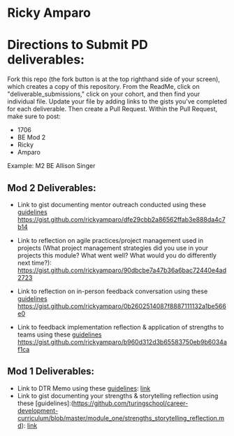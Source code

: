 # Ricky Amparo

# Directions to Submit PD deliverables:
Fork this repo (the fork button is at the top righthand side of your screen), which creates a copy of this repository. From the ReadMe, click on "deliverable_submissions," click on your cohort, and then find your individual file. Update your file by adding links to the gists you've completed for each deliverable. Then create a Pull Request. Within the Pull Request, make sure to post:

* 1706
* BE Mod 2
* Ricky
* Amparo

Example: M2 BE Allison Singer

## Mod 2 Deliverables:
* Link to gist documenting mentor outreach conducted using these [guidelines](https://github.com/turingschool/career-development-curriculum/blob/master/module_two/cold_outreach_i_guidelines.md)
https://gist.github.com/rickyamparo/dfe29cbb2a86562ffab3e888da4c7b14

* Link to reflection on agile practices/project management used in projects (What project management strategies did you use in your projects this module? What went well? What would you do differently next time?): https://gist.github.com/rickyamparo/90dbcbe7a47b36a6bac72440e4ad2723

* Link to reflection on in-person feedback conversation using these [guidelines](https://github.com/turingschool/career-development-curriculum/blob/master/module_two/feedback_conversation_reflection_guidelines.md) https://gist.github.com/rickyamparo/0b2602514087f8887111132a1be566e0

* Link to feedback implementation reflection & application of strengths to teams using these [guidelines](https://github.com/turingschool/career-development-curriculum/blob/master/module_two/feedback_implementation_strengths_reflection.md) https://gist.github.com/rickyamparo/b960d312d3b65583750eb9b6034af1ca

## Mod 1 Deliverables:
* Link to DTR Memo using these [guidelines](https://github.com/turingschool/career-development-curriculum/blob/master/module_one/dtr_guidelines_memo.md): [link](https://gist.github.com/sidewinder2020/bf6bc5d74743a88d3f7e03e8d963e197)
* Link to gist documenting your strengths & storytelling reflection using these [guidelines]:(https://github.com/turingschool/career-development-curriculum/blob/master/module_one/strengths_storytelling_reflection.md): [link](https://gist.github.com/rickyamparo/4c978991972df00ede58fd5c4d75624d)
